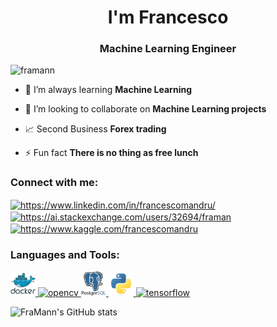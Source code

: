 <h1 align="center">I'm Francesco</h1>
<h3 align="center">Machine Learning Engineer</h3>

<p align="left"> <img src="https://komarev.com/ghpvc/?username=framann&label=Profile%20views&color=red&style=flat" alt="framann" /> </p>

- 🌱 I’m always learning **Machine Learning**

- 👯 I’m looking to collaborate on **Machine Learning projects**

- 📈 Second Business **Forex trading**

- ⚡ Fun fact **There is no thing as free lunch**

<h3 align="left">Connect with me:</h3>
<p align="left">
<a href="https://linkedin.com/in/https://www.linkedin.com/in/francescomandru/" target="blank"><img align="center" src="https://cdn.jsdelivr.net/npm/simple-icons@3.0.1/icons/linkedin.svg" alt="https://www.linkedin.com/in/francescomandru/" height="30" width="40" /></a>
<a href="https://stackoverflow.com/users/https://ai.stackexchange.com/users/32694/framan" target="blank"><img align="center" src="https://cdn.jsdelivr.net/npm/simple-icons@3.0.1/icons/stackoverflow.svg" alt="https://ai.stackexchange.com/users/32694/framan" height="30" width="40" /></a>
<a href="https://kaggle.com/https://www.kaggle.com/francescomandru" target="blank"><img align="center" src="https://cdn.jsdelivr.net/npm/simple-icons@3.0.1/icons/kaggle.svg" alt="https://www.kaggle.com/francescomandru" height="30" width="40" /></a>
</p>

<h3 align="left">Languages and Tools:</h3>
<p align="left"> <a href="https://www.docker.com/" target="_blank"> <img src="https://raw.githubusercontent.com/devicons/devicon/master/icons/docker/docker-original-wordmark.svg" alt="docker" width="40" height="40"/> </a> <a href="https://opencv.org/" target="_blank"> <img src="https://www.vectorlogo.zone/logos/opencv/opencv-icon.svg" alt="opencv" width="40" height="40"/> </a> <a href="https://www.postgresql.org" target="_blank"> <img src="https://raw.githubusercontent.com/devicons/devicon/master/icons/postgresql/postgresql-original-wordmark.svg" alt="postgresql" width="40" height="40"/> </a> <a href="https://www.python.org" target="_blank"> <img src="https://raw.githubusercontent.com/devicons/devicon/master/icons/python/python-original.svg" alt="python" width="40" height="40"/> </a> <a href="https://www.tensorflow.org" target="_blank"> <img src="https://www.vectorlogo.zone/logos/tensorflow/tensorflow-icon.svg" alt="tensorflow" width="40" height="40"/> </a> </p>


![FraMann's GitHub stats](https://github-readme-stats.vercel.app/api?username=FrancescoMandru&show_icons=true&theme=radical)




